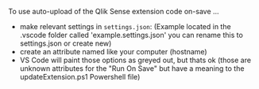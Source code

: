 To use auto-upload of the Qlik Sense extension code on-save ...

- make relevant settings in `settings.json`: (Example located in the .vscode folder called 'example.settings.json' you can rename this to settings.json or create new)
- create an attribute named like your computer (hostname)
- VS Code will paint those options as greyed out, but thats ok (those are unknown attributes for the "Run On Save" but have
  a meaning to the updateExtension.ps1 Powershell file)
